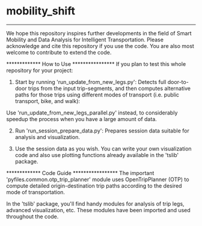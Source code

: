 # mobility_shift

******************************************
We hope this repository inspires further developments in the field of Smart Mobility and Data Analysis for Intelligent Transportation.
Please acknowledge and cite this repository if you use the code. 
You are also most welcome to contribute to extend the code.


************* How to Use ****************
If you plan to test this whole repository for your project: 

1. Start by running 'run_update_from_new_legs.py':
Detects full door-to-door trips from the input trip-segments, and then computes alternative paths for those trips using different modes of transport (i.e. public transport, bike, and walk):

Use 'run_update_from_new_legs_parallel.py' instead, to considerably speedup the process when you have a large amount of data.


2. Run 'run_session_prepare_data.py':
Prepares session data suitable for analysis and visualization.


3. Use the session data as you wish. 
You can write your own visualization code and also use plotting functions already available in the 'tslib' package. 



************* Code Guide *****************
The important 'pyfiles.common.otp_trip_planner' module uses OpenTripPlanner (OTP) to compute detailed origin-destination trip paths according to the desired mode of transportation.

In the 'tslib' package, you'll find handy modules for analysis of trip legs, advanced visualization, etc. These modules have been imported and used throughout the code.


